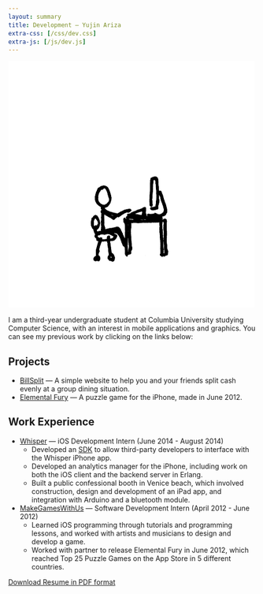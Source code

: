 ```yaml
---
layout: summary
title: Development — Yujin Ariza
extra-css: [/css/dev.css]
extra-js: [/js/dev.js]
---
```


![](/img/avatar-computer.png)

I am a third-year undergraduate student at Columbia University studying Computer
Science, with an interest in mobile applications and graphics. You can see my
previous work by clicking on the links below:

Projects
---

- [BillSplit](/billsplit-old) — A simple website to help you and your friends split
cash evenly at a group dining situation.
- [Elemental Fury](https://itunes.apple.com/us/app/elemental-fury/id532040551?mt=8) —
A puzzle game for the iPhone, made in June 2012.

Work Experience
---

- [Whisper](http://whisper.sh) — iOS Development Intern (June 2014 - August 2014)
	- Developed an [SDK](https://github.com/WhisperApp/Whisper-iOS-SDK) to allow
	third-party developers to interface with the Whisper iPhone app.
	- Developed an analytics manager for the iPhone, including work on both the
	iOS	client and the backend server in Erlang.
	- Built a public confessional booth in Venice beach, which involved
	construction, design and development of an iPad app, and integration with
	Arduino and a bluetooth module.
- [MakeGamesWithUs](http://mgw.us) — Software Development Intern (April 2012 -
June 2012)
	- Learned iOS programming through tutorials and programming lessons, and
	worked with artists and musicians to design and develop a game.
	- Worked with partner to release Elemental Fury in June 2012, which reached
	Top 25 Puzzle Games on the App Store in 5 different countries.

[Download Resume in PDF format](/downloads/yujin_resume_technical.pdf)
